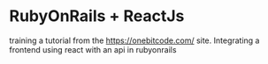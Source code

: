 # RubyOnRails + ReactJs 

training a tutorial from the https://onebitcode.com/ site. Integrating a frontend using react with an api in rubyonrails
